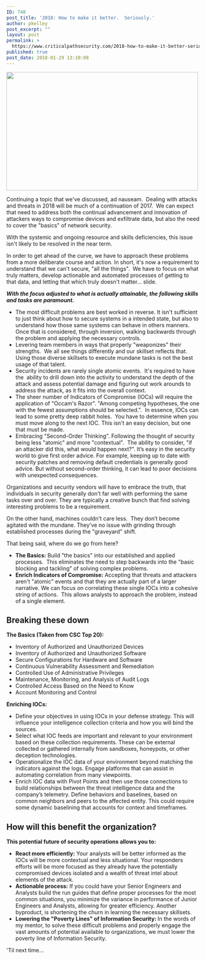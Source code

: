 ```yaml
---
ID: 748
post_title: '2018: How to make it better.  Seriously.'
author: pkelley
post_excerpt: ""
layout: post
permalink: >
  https://www.criticalpathsecurity.com/2018-how-to-make-it-better-seriously/
published: true
post_date: 2018-01-29 13:10:08
---
```

<img src="https://www.criticalpathsecurity.com/wp-content/uploads/2017/04/525404152.jpg" alt="" width="500" height="309" />

Continuing a topic that we've discussed, ad nauseam.  Dealing with attacks and threats in 2018 will be much of a continuation of 2017.  We can expect that need to address both the continual advancement and innovation of attackers ways to compromise devices and exfiltrate data, but also the need to cover the "basics" of network security.

With the systemic and ongoing resource and skills deficiencies, this issue isn't likely to be resolved in the near term.

In order to get ahead of the curve, we have to approach these problems from a more deliberate course and action. In short, it's now a requirement to understand that we can't secure, "all the things".  We have to focus on what truly matters, develop actionable and automated processes of getting to that data, and letting that which truly doesn't matter... slide.

<em><strong>With the focus adjusted to what is actually attainable, the following skills and tasks are paramount.</strong></em>
<ul>
 	<li>The most difficult problems are best worked in reverse. It isn't sufficient to just think about how to secure systems in a intended state, but also to understand how those same systems can behave in others manners.  Once that is considered, through inversion, walking backwards through the problem and applying the necessary controls.</li>
 	<li>Levering team members in ways that properly "weaponizes" their strengths.  We all see things differently and our skillset reflects that. Using those diverse skillsets to execute mundane tasks is not the best usage of that talent.</li>
 	<li style="font-weight: 400;">Security incidents are rarely single atomic events.  It's required to have the  ability to drill down into the activity to understand the depth of the attack and assess potential damage and figuring out work arounds to address the attack, as it fits into the overall context.</li>
 	<li>The sheer number of Indicators of Compromise (IOCs) will require the application of "Occam's Razor". "Among competing hypotheses, the one with the fewest assumptions should be selected.".  In essence, IOCs can lead to some pretty deep rabbit holes.  You have to determine when you must move along to the next IOC. This isn't an easy decision, but one that must be made.</li>
 	<li>Embracing "Second-Order Thinking". Following the thought of security being less "atomic" and more "contextual".  The ability to consider, "if an attacker did this, what would happen next?". It’s easy in the security world to give first order advice. For example, keeping up to date with security patches and removing default credentials is generally good advice. But without second-order thinking, it can lead to poor decisions with unexpected consequences.</li>
</ul>
Organizations and security vendors will have to embrace the truth, that individuals in security generally don't far well with performing the same tasks over and over. They are typically a creative bunch that find solving interesting problems to be a requirement.

On the other hand, machines couldn't care less.  They don’t become agitated with the mundane. They've no issue with grinding through established processes during the "graveyard" shift.

That being said, where do we go from here?
<ul>
 	<li><strong>The Basics:</strong> Build "the basics" into our established and applied processes.  This eliminates the need to step backwards into the "basic blocking and tackling" of solving complex problems.</li>
 	<li style="font-weight: 400;"><b>Enrich Indicators of Compromise:</b> Accepting that threats and attackers aren't "atomic" events and that they are actually part of a larger narrative. We can focus on correlating these single IOCs into a cohesive string of actions.  This allows analysts to approach the problem, instead of a single element.</li>
</ul>
<h2><strong>Breaking these down</strong></h2>
<strong>The Basics (Taken from CSC Top 20):</strong>
<ul>
 	<li>Inventory of Authorized and Unauthorized Devices</li>
 	<li>Inventory of Authorized and Unauthorized Software</li>
 	<li>Secure Configurations for Hardware and Software</li>
 	<li>Continuous Vulnerability Assessment and Remediation</li>
 	<li>Controlled Use of Administrative Privileges</li>
 	<li>Maintenance, Monitoring, and Analysis of Audit Logs</li>
 	<li>Controlled Access Based on the Need to Know</li>
 	<li>Account Monitoring and Control</li>
</ul>
<strong>Enriching IOCs:</strong>
<ul>
 	<li style="font-weight: 400;">Define your objectives in using IOCs in your defense strategy. This will influence your intelligence collection criteria and how you will bind the sources.</li>
 	<li style="font-weight: 400;">Select what IOC feeds are important and relevant to your environment based on these collection requirements. These can be external collected or gathered internally from sandboxes, honeypots, or other deception technologies.</li>
 	<li style="font-weight: 400;">Operationalize the IOC data of your environment beyond matching the indicators against the logs. Engage platforms that can assist in automating correlation from many viewpoints.</li>
 	<li>Enrich IOC data with Pivot Points and then use those connections to build relationships between the threat intelligence data and the company’s telemetry. Define behaviors and baselines, based on common neighbors and peers to the affected entity. This could require some dynamic baselining that accounts for context and timeframes.</li>
</ul>
<h2><strong>How will this benefit the organization?</strong></h2>
<strong>This potential future of security operations allows you to:</strong>
<ul>
 	<li style="font-weight: 400;"><b>React more efficiently:</b> Your analysts will be better informed as the IOCs will be more contextual and less situational. Your responders efforts will be more focused as they already have the potentially compromised devices isolated and a wealth of threat intel about elements of the attack.</li>
 	<li style="font-weight: 400;"><b>Actionable process:</b> If you could have your Senior Engineers and Analysts build the run guides that define proper processes for the most common situations, you minimize the variance in performance of Junior Engineers and Analysts, allowing for greater efficiency. Another byproduct, is shortening the churn in learning the necessary skillsets.</li>
 	<li><strong>Lowering the "Poverty Lines" of Information Security: </strong>In the words of my mentor, to solve these difficult problems and properly engage the vast amounts of potential available to organizations, we must lower the poverty line of Information Security.</li>
</ul>
'Til next time...